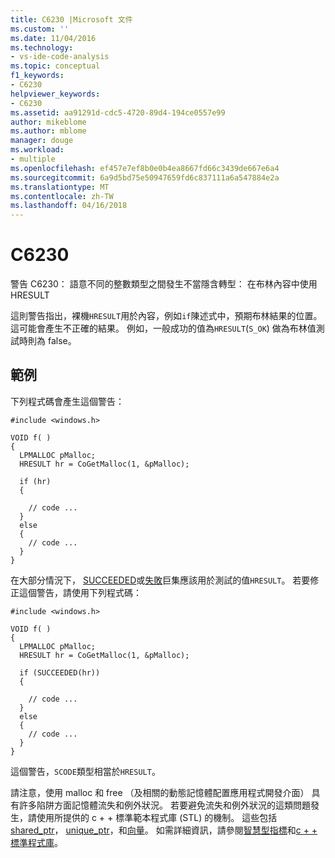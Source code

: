 ```yaml
---
title: C6230 |Microsoft 文件
ms.custom: ''
ms.date: 11/04/2016
ms.technology:
- vs-ide-code-analysis
ms.topic: conceptual
f1_keywords:
- C6230
helpviewer_keywords:
- C6230
ms.assetid: aa91291d-cdc5-4720-89d4-194ce0557e99
author: mikeblome
ms.author: mblome
manager: douge
ms.workload:
- multiple
ms.openlocfilehash: ef457e7ef8b0e0b4ea8667fd66c3439de667e6a4
ms.sourcegitcommit: 6a9d5bd75e50947659fd6c837111a6a547884e2a
ms.translationtype: MT
ms.contentlocale: zh-TW
ms.lasthandoff: 04/16/2018
---
```

# <a name="c6230"></a>C6230
警告 C6230： 語意不同的整數類型之間發生不當隱含轉型： 在布林內容中使用 HRESULT  
  
 這則警告指出，裸機`HRESULT`用於內容，例如`if`陳述式中，預期布林結果的位置。 這可能會產生不正確的結果。 例如，一般成功的值為`HRESULT`(`S_OK`) 做為布林值測試時則為 false。  
  
## <a name="example"></a>範例  
 下列程式碼會產生這個警告：  
  
```  
#include <windows.h>  
  
VOID f( )  
{  
  LPMALLOC pMalloc;  
  HRESULT hr = CoGetMalloc(1, &pMalloc);  
  
  if (hr)  
  {  
  
    // code ...  
  }  
  else  
  {  
    // code ...  
  }  
}  
```  
  
 在大部分情況下， [SUCCEEDED](http://go.microsoft.com/fwlink/?LinkId=92738)或[失敗](ms-help://MS.VSCC.2003/MS.MSDNQTR.2003FEB.1033/com/htm/error_899v.htm)巨集應該用於測試的值`HRESULT`。 若要修正這個警告，請使用下列程式碼：  
  
```  
#include <windows.h>  
  
VOID f( )  
{  
  LPMALLOC pMalloc;  
  HRESULT hr = CoGetMalloc(1, &pMalloc);  
  
  if (SUCCEEDED(hr))  
  {  
  
    // code ...  
  }  
  else  
  {  
    // code ...  
  }  
}  
```  
  
 這個警告，`SCODE`類型相當於`HRESULT`。  
  
 請注意，使用 malloc 和 free （及相關的動態記憶體配置應用程式開發介面） 具有許多陷阱方面記憶體流失和例外狀況。 若要避免流失和例外狀況的這類問題發生，請使用所提供的 c + + 標準範本程式庫 (STL) 的機制。 這些包括[shared_ptr](/cpp/standard-library/shared-ptr-class)， [unique_ptr](/cpp/standard-library/unique-ptr-class)，和[向量](/cpp/standard-library/vector)。 如需詳細資訊，請參閱[智慧型指標](/cpp/cpp/smart-pointers-modern-cpp)和[c + + 標準程式庫](/cpp/standard-library/cpp-standard-library-reference)。